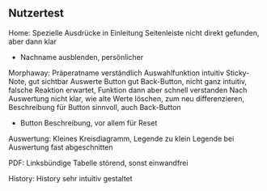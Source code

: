 ## Nutzertest
Home:
Spezielle Ausdrücke in Einleitung
Seitenleiste nicht direkt gefunden, aber dann klar
+ Nachname ausblenden, persönlicher

Morphaway:
Präperatname verständlich
Auswahlfunktion intuitiv
Sticky-Note, gut sichtbar
Auswerte Button gut
Back-Button, nicht ganz intuitiv, falsche Reaktion erwartet, Funktion dann aber schnell verstanden
Nach Auswertung nicht klar, wie alte Werte löschen, zum neu differenzieren, Beschreibung für Button sinnvoll, auch Back-Button
+ Button Beschreibung, vor allem für Reset

Auswertung:
Kleines Kreisdiagramm, Legende zu klein
Legende bei Auswertung fast abgeschnitten

PDF:
Linksbündige Tabelle störend, sonst einwandfrei

History:
History sehr intuitiv gestaltet

